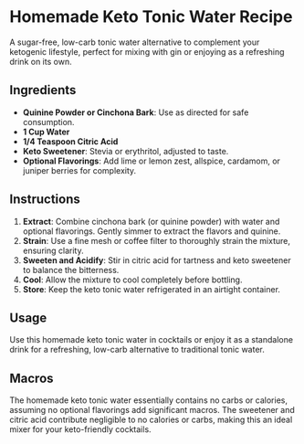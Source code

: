 # Homemade Keto Tonic Water Recipe

A sugar-free, low-carb tonic water alternative to complement your ketogenic lifestyle, perfect for mixing with gin or enjoying as a refreshing drink on its own.

## Ingredients

- **Quinine Powder or Cinchona Bark**: Use as directed for safe consumption.
- **1 Cup Water**
- **1/4 Teaspoon Citric Acid**
- **Keto Sweetener**: Stevia or erythritol, adjusted to taste.
- **Optional Flavorings**: Add lime or lemon zest, allspice, cardamom, or juniper berries for complexity.

## Instructions

1. **Extract**: Combine cinchona bark (or quinine powder) with water and optional flavorings. Gently simmer to extract the flavors and quinine.
2. **Strain**: Use a fine mesh or coffee filter to thoroughly strain the mixture, ensuring clarity.
3. **Sweeten and Acidify**: Stir in citric acid for tartness and keto sweetener to balance the bitterness.
4. **Cool**: Allow the mixture to cool completely before bottling.
5. **Store**: Keep the keto tonic water refrigerated in an airtight container.

## Usage

Use this homemade keto tonic water in cocktails or enjoy it as a standalone drink for a refreshing, low-carb alternative to traditional tonic water.

## Macros

The homemade keto tonic water essentially contains no carbs or calories, assuming no optional flavorings add significant macros. The sweetener and citric acid contribute negligible to no calories or carbs, making this an ideal mixer for your keto-friendly cocktails.
